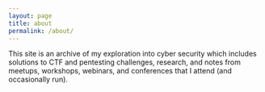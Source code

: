 ```yaml
---
layout: page
title: about
permalink: /about/
---
```

This site is an archive of my exploration into cyber security which includes solutions to CTF and pentesting challenges, research, and notes from meetups, workshops, webinars, and conferences that I attend (and occasionally run).